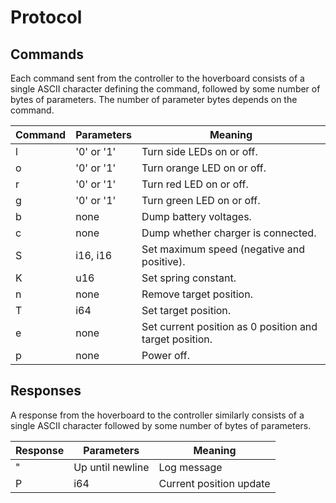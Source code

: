 # Protocol

## Commands

Each command sent from the controller to the hoverboard consists of a single ASCII character
defining the command, followed by some number of bytes of parameters. The number of parameter bytes
depends on the command.

| Command | Parameters | Meaning                                                 |
| ------- | ---------- | ------------------------------------------------------- |
| l       | '0' or '1' | Turn side LEDs on or off.                               |
| o       | '0' or '1' | Turn orange LED on or off.                              |
| r       | '0' or '1' | Turn red LED on or off.                                 |
| g       | '0' or '1' | Turn green LED on or off.                               |
| b       | none       | Dump battery voltages.                                  |
| c       | none       | Dump whether charger is connected.                      |
| S       | i16, i16   | Set maximum speed (negative and positive).              |
| K       | u16        | Set spring constant.                                    |
| n       | none       | Remove target position.                                 |
| T       | i64        | Set target position.                                    |
| e       | none       | Set current position as 0 position and target position. |
| p       | none       | Power off.                                              |

## Responses

A response from the hoverboard to the controller similarly consists of a single ASCII character
followed by some number of bytes of parameters.

| Response | Parameters       | Meaning                 |
| -------- | ---------------- | ----------------------- |
| "        | Up until newline | Log message             |
| P        | i64              | Current position update |
